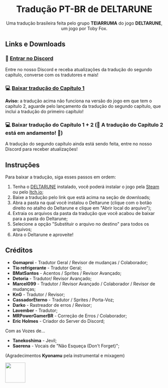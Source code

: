 <div align="center">
<h1>Tradução PT-BR de DELTARUNE</h1>
<p>Uma tradução brasileira feita pelo grupo <b>TEIARRUMA</b> do jogo <b>DELTARUNE</b>, um jogo por Toby Fox. <br>
</div>

## Links e Downloads
### 🔗 [Entrar no Discord](https://discord.gg/UQUMkrb46c)
Entre no nosso Discord e receba atualizações da tradução do segundo capítulo, converse com os tradutores e mais!

### 💻 [Baixar tradução do Capítulo 1](https://github.com/Gamepreie/deltarune-traducao/releases/download/Capitulo1/DeltarunePTBR-Cap1.zip)
**Aviso:** a tradução acima não funciona na versão do jogo em que tem o capítulo 2, aguarde pelo lançamento da tradução do segundo capítulo, que inclui a tradução do primeiro capítulo!

### 💻 Baixar tradução do Capítulo 1 + 2 (🚧 A tradução do Capítulo 2 está em andamento! 🚧)
A tradução do segundo capítulo ainda está sendo feita, entre no nosso Discord para receber atualizações!

## Instruções
Para baixar a tradução, siga esses passos em ordem:

1. Tenha o [DELTARUNE](https://www.deltarune.com/) instalado, você poderá instalar o jogo pela [Steam](https://store.steampowered.com/app/1671210) ou pelo [Itch.io](https://tobyfox.itch.io/deltarune);
2. Baixe a tradução pelo link que está acima na seção de downloads;
3. Abra a pasta na qual você instalou o Deltarune (clique com o botão direito no atalho do Deltarune e clique em "Abrir local do arquivo");
4. Extraia os arquivos da pasta da tradução que você acabou de baixar para a pasta do Deltarune;
5. Selecione a opção "Substituir o arquivo no destino" para todos os arquivos;
6. Abra o Deltarune e aproveite!

## Créditos

- **Gomaproi** - Tradutor Geral / Revisor de mudanças / Colaborador;
- **Tio refrigerante** - Tradutor Geral;
- **BMatSantos** - Acentos / Sprites / Revisor Avançado;
- **Detoria** - Tradutor/ Revisor Avançado;
- **Marcel099** - Tradutor / Revisor Avançado / Colaborador / Revisor de mudanças;
- **KnG** - Tradutor / Revisor;
- **CassadorEterno** - Tradutor / Sprites / Porta-Voz;
- **Darko** - Rastreador de erros / Revisor;
- **Lavember** - Tradutor;
- **MRPowerGamerBR** - Correção de Erros / Colaborador;
- **Eric Holmes** - Criador do Server do Discord;

Com as Vozes de...

- **Tanekoshima** - Jevil;
- **Saerena** - Vocais de "Não Esqueça (Don't Forget)";

(Agradecimentos **Kyonamu** pela instrumental e mixagem)

<img width="64" height="64" src="https://user-images.githubusercontent.com/28575885/134047058-652bd587-e9af-4e84-b0cd-e99c2b4ecad7.png">
